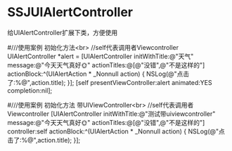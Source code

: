 # SSJUIAlertController
给UIAlertController扩展下类，方便使用

#///使用案例     初始化方法\<br>
//self代表调用者Viewcontroller
UIAlertController *alert = [UIAlertController initWithTitle:@"天气" message:@"今天天气真好🌞" actionTitles:@[@"没错",@"不是这样的"] actionBlock:^(UIAlertAction * _Nonnull action) {
    NSLog(@"点击了:%@",action.title);
}];
[self presentViewController:alert animated:YES completion:nil];



#///使用案例     初始化方法 带UIViewController\<br>
//self代表调用者Viewcontroller
[UIAlertController initWithTitle:@"测试带uiviewcontroller" message:@"今天天气真好🌞" actionTitles:@[@"没错",@"不是这样的"] controller:self actionBlock:^(UIAlertAction * _Nonnull action) {
    NSLog(@"点击了:%@",action.title);
}];
